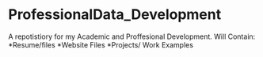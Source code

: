 # ProfessionalData_Development
A repotistiory for my Academic and Proffesional Development.
Will Contain:
*Resume/files
*Website Files
*Projects/ Work Examples
